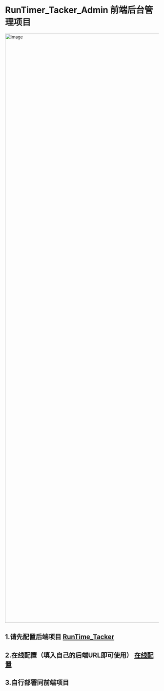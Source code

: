 # RunTimer_Tacker_Admin 前端后台管理项目

<img width="2225" height="1921" alt="image" src="https://github.com/user-attachments/assets/9d4172bb-4b74-450c-8efe-fe738477ea62" />

## 1.请先配置后端项目 [RunTime_Tacker](https://github.com/1812z/RunTime_Tracker)
## 2.在线配置（填入自己的后端URL即可使用） [在线配置](https://runtime-tracker-admin.pages.dev/login)
## 3.自行部署同前端项目


